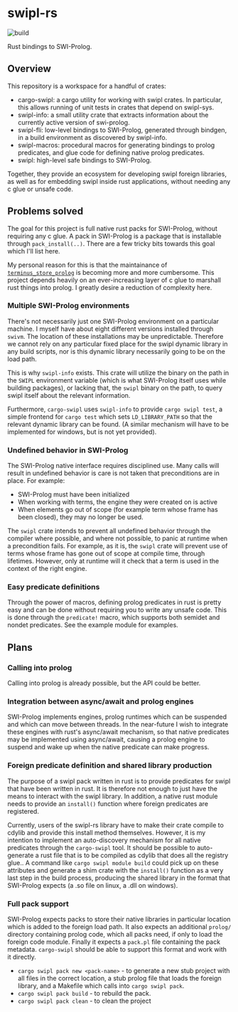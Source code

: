 # swipl-rs

![build](https://github.com/terminusdb-labs/swipl-rs/actions/workflows/rust.yml/badge.svg?branch=master)

Rust bindings to SWI-Prolog.

## Overview
This repository is a workspace for a handful of crates:
- cargo-swipl: a cargo utility for working with swipl crates. In particular, this allows running of unit tests in crates that depend on swipl-sys.
- swipl-info: a small utility crate that extracts information about the currently active version of swi-prolog.
- swipl-fli: low-level bindings to SWI-Prolog, generated through bindgen, in a build environment as discovered by swipl-info.
- swipl-macros: procedural macros for generating bindings to prolog predicates, and glue code for defining native prolog predicates.
- swipl: high-level safe bindings to SWI-Prolog.

Together, they provide an ecosystem for developing swipl foreign libraries, as well as for embedding swipl inside rust applications, without needing any c glue or unsafe code.

## Problems solved
The goal for this project is full native rust packs for SWI-Prolog, without requiring any c glue. A pack in SWI-Prolog is a package that is installable through `pack_install(..)`. There are a few tricky bits towards this goal which I'll list here.

My personal reason for this is that the maintainance of [`terminus_store_prolog`](https://github.com/terminusdb/terminus_store_prolog/) is becoming more and more cumbersome. This project depends heavily on an ever-increasing layer of c glue to marshall rust things into prolog. I greatly desire a reduction of complexity here. 

### Multiple SWI-Prolog environments
There's not necessarily just one SWI-Prolog environment on a particular machine. I myself have about eight different versions installed through `swivm`. The location of these installations may be unpredictable. Therefore we cannot rely on any particular fixed place for the swipl dynamic library in any build scripts, nor is this dynamic library necessarily going to be on the load path.

This is why `swipl-info` exists. This crate will utilize the binary on the path in the `SWIPL` environment variable (which is what SWI-Prolog itself uses while building packages), or lacking that, the `swipl` binary on the path, to query swipl itself about the relevant information.

Furthermore, `cargo-swipl` uses `swipl-info` to provide `cargo swipl test`, a simple frontend for `cargo test` which sets `LD_LIBRARY_PATH` so that the relevant dynamic library can be found. (A similar mechanism will have to be implemented for windows, but is not yet provided).

### Undefined behavior in SWI-Prolog
The SWI-Prolog native interface requires disciplined use. Many calls will result in undefined behavior is care is not taken that preconditions are in place. For example:
- SWI-Prolog must have been initialized
- When working with terms, the engine they were created on is active
- When elements go out of scope (for example term whose frame has been closed), they may no longer be used.

The `swipl` crate intends to prevent all undefined behavior through the compiler where possible, and where not possible, to panic at runtime when a precondition fails. For example, as it is, the `swipl` crate will prevent use of terms whose frame has gone out of scope at compile time, through lifetimes. However, only at runtime will it check that a term is used in the context of the right engine.

### Easy predicate definitions
Through the power of macros, defining prolog predicates in rust is pretty easy and can be done without requiring you to write any unsafe code. This is done through the `predicate!` macro, which supports both semidet and nondet predicates. See the example module for examples.

## Plans
### Calling into prolog
Calling into prolog is already possible, but the API could be better.

### Integration between async/await and prolog engines
SWI-Prolog implements engines, prolog runtimes which can be suspended and which can move between threads. In the near-future I wish to integrate these engines with rust's async/await mechanism, so that native predicates may be implemented using async/await, causing a prolog engine to suspend and wake up when the native predicate can make progress.

### Foreign predicate definition and shared library production
The purpose of a swipl pack written in rust is to provide predicates for swipl that have been written in rust. It is therefore not enough to just have the means to interact with the swipl library. In addition, a native rust module needs to provide an `install()` function where foreign predicates are registered.

Currently, users of the swipl-rs library have to make their crate compile to cdylib and provide this install method themselves. However, it is my intention to implement an auto-discovery mechanism for all native predicates through the `cargo-swipl` tool. It should be possible to auto-generate a rust file that is to be compiled as cdylib that does all the registry glue.. A command like `cargo swipl module build` could pick up on these attributes and generate a shim crate with the `install()` function as a very last step in the build process, producing the shared library in the format that SWI-Prolog expects (a .so file on linux, a .dll on windows).

### Full pack support
SWI-Prolog expects packs to store their native libraries in particular location which is added to the foreign load path. It also expects an additional `prolog/` directory  containing prolog code, which all packs need, if only to load the foreign code module. Finally it expects a `pack.pl` file containing the pack metadata. `cargo-swipl` should be able to support this format and work with it directly.

- `cargo swipl pack new <pack-name>` - to generate a new stub project with all files in the correct location, a stub prolog file that loads the foreign library, and a Makefile which calls into `cargo swipl pack`.
- `cargo swipl pack build` - to rebuild the pack.
- `cargo swipl pack clean` - to clean the project
